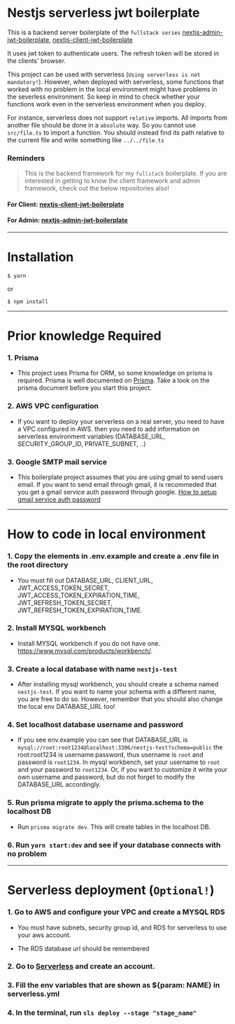 # Nestjs serverless jwt boilerplate

This is a backend server boilerplate of the `fullstack series` [nextjs-admin-jwt-boilerplate](https://github.com/hunkim98/nextjs-admin-jwt-boilerplate), [nextjs-client-jwt-boilerplate](https://github.com/hunkim98/nextjs-client-jwt-boilerplate) 

It uses jwt token to authenticate users. The refresh token will be stored in the clients' browser.

This project can be used with serverless (`Using serverless is not mandatory!`). However, when deployed with serverless, some functions that worked with no problem in the local environment might have problems in the severless environment. So keep in mind to check whether your functions work even in the serverless environment when you deploy.

For instance, serverless does not support `relative` imports. All imports from another file should be done in a `absolute` way. So you cannot use `src/file.ts` to import a function. You should instead find its path relative to the current file and write something like `../../file.ts`


### Reminders

> This is the backend framework for my `fullstack` boilerplate.
> If you are interested in getting to know the client framework and admin framework, check out the below repositories also!

#### For Client: [nextjs-client-jwt-boilerplate](https://github.com/hunkim98/nextjs-client-jwt-boilerplate)

#### For Admin: [nextjs-admin-jwt-boilerplate](https://github.com/hunkim98/nextjs-admin-jwt-boilerplate)

<hr/>


# Installation

```
$ yarn
```
or
```
$ npm install
```

<hr/>

# Prior knowledge Required

### 1. Prisma

- This project uses Prisma for ORM, so some knowledge on prisma is required. Prisma is well documented on [Prisma](https://www.prisma.io/docs/concepts). Take a look on the prisma document before you start this project.

### 2. AWS VPC configuration

- If you want to deploy your serverless on a real server, you need to have a VPC configured in AWS. then you need to add information on serverless environment variables (DATABASE_URL, SECURITY_GROUP_ID, PRIVATE_SUBNET, ..)

### 3. Google SMTP mail service

- This boilerplate project assumes that you are using gmail to send users email. If you want to send email through gmail, it is recommeded that you get a gmail service auth password through google. [How to setup gmail service auth password](https://www.lifewire.com/get-a-password-to-access-gmail-by-pop-imap-2-1171882)

<hr/>

# How to code in local environment

### 1. Copy the elements in .env.example and create a .env file in the root directory

- You must fill out DATABASE_URL, CLIENT_URL, JWT_ACCESS_TOKEN_SECRET, JWT_ACCESS_TOKEN_EXPIRATION_TIME, JWT_REFRESH_TOKEN_SECRET, JWT_REFRESH_TOKEN_EXPIRATION_TIME. 

### 2. Install MYSQL workbench

- Install MYSQL workbench if you do not have one. https://www.mysql.com/products/workbench/.

### 3. Create a local database with name `nestjs-test`

- After installing mysql workbench, you should create a schema named `nestjs-test`. If you want to name your schema with a different name, you are free to do so. However, remember that you should also change the local env DATABASE_URL too!

### 4. Set localhost database username and password 

- If you see env.example you can see that DATABASE_URL is `mysql://root:root1234@localhost:3306/nestjs-test?schema=public` the root:root1234 is username:password, thus username is `root` and password is `root1234`. In mysql workbench, set your username to `root` and your password to `root1234`. Or, if you want to customize it write your own username and password, but do not forget to modify the DATABASE_URL accordingly.

### 5. Run prisma migrate to apply the prisma.schema to the localhost DB 

- Run `prisma migrate dev`. This will create tables in the localhost DB.

### 6. Run `yarn start:dev` and see if your database connects with no problem

<hr/>

# Serverless deployment (`Optional!`)

### 1. Go to AWS and configure your VPC and create a MYSQL RDS

- You must have subnets, security group id, and RDS for serverless to use your aws account.

- The RDS database url should be remembered

### 2. Go to [Serverless](https://www.serverless.com/) and create an account.

### 3. Fill the env variables that are shown as ${param: NAME} in serverless.yml

### 4. In the terminal, run `sls deploy --stage "stage_name"`

